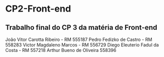 # CP2-Front-end 
Trabalho final do CP 3 da matéria de Front-end 
----------------------------------------------- 
João Vitor Carotta Ribeiro - RM 555187
Pedro Fedizko de Castro - RM 558283 
Victor Magdaleno Marcos - RM 556729 
Diego Eleuterio Fadul da Costa - RM 557218 
Arthur Bueno de Oliveira 558396
